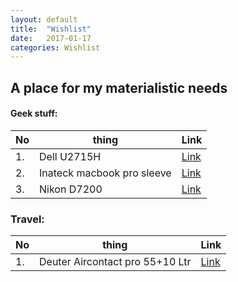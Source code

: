 ```yaml
---
layout: default
title:  "Wishlist"
date:   2017-01-17 
categories: Wishlist
---
```


## A place for my materialistic needs

#### Geek stuff:
No | thing | Link |
----|---|----- |
1. | Dell U2715H | [Link](https://www.amazon.de/Dell-U2715H-Monitor-Reaktionszeit-schwarz/dp/B00PRCRWRU/ref=sr_1_1?ie=UTF8&qid=1484639273&sr=8-1&keywords=dell+ultrasharp+u2715h+27-inch+screen+led-lit+monitor) |
2. | Inateck macbook pro sleeve | [Link](https://www.amazon.de/Inateck-Macbook-Retina-Sleeve-Ultrabook/dp/B00JO70ZDW/ref=ya_st_pd_dx_mr_3?_encoding=UTF8&pd_rd_i=B00JO70ZDW&pd_rd_r=XGZC8CMVZTGVF9QQAK7T&pd_rd_w=6U16N&pd_rd_wg=ncfqN&psc=1&refRID=XGZC8CMVZTGVF9QQAK7T) |
3. | Nikon D7200 | [Link](https://www.amazon.de/Nikon-SLR-Digitalkamera-LCD-Display-Full-HD-Video-Kameragehäuse/dp/B00U5W8HFI/ref=sr_1_1?ie=UTF8&qid=1484642276&sr=8-1&keywords=nikon+D7200) |



### Travel:
No | thing | Link |
----|---|----- |
1. | Deuter Aircontact pro 55+10 Ltr | [Link](https://www.amazon.de/Deuter-Aircontact-Rucksack-Black-Titan/dp/B01CBOADW2/ref=sr_1_1?ie=UTF8&qid=1484639636&sr=8-1&keywords=deuter+aircontact+55+10) |



